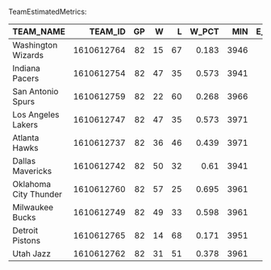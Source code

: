TeamEstimatedMetrics:

| TEAM_NAME             |    TEAM_ID |   GP |   W |   L |   W_PCT |   MIN |   E_OFF_RATING |   E_DEF_RATING |   E_NET_RATING |   E_PACE |   E_AST_RATIO |   E_OREB_PCT |   E_DREB_PCT |   E_REB_PCT |   E_TM_TOV_PCT |   GP_RANK |   W_RANK |   L_RANK |   W_PCT_RANK |   MIN_RANK |   E_OFF_RATING_RANK |   E_DEF_RATING_RANK |   E_NET_RATING_RANK |   E_AST_RATIO_RANK |   E_OREB_PCT_RANK |   E_DREB_PCT_RANK |   E_REB_PCT_RANK |   E_TM_TOV_PCT_RANK |   E_PACE_RANK |
|:----------------------|-----------:|-----:|----:|----:|--------:|------:|---------------:|---------------:|---------------:|---------:|--------------:|-------------:|-------------:|------------:|---------------:|----------:|---------:|---------:|-------------:|-----------:|--------------------:|--------------------:|--------------------:|-------------------:|------------------:|------------------:|-----------------:|--------------------:|--------------:|
| Washington Wizards    | 1610612764 |   82 |  15 |  67 |   0.183 |  3946 |          108.3 |          116.8 |           -8.5 |    104.9 |          19.5 |        0.2   |        0.725 |       0.456 |          0.133 |         1 |       29 |       29 |           29 |         23 |                  25 |                  28 |                  27 |                  9 |                29 |                30 |               30 |                  16 |             1 |
| Indiana Pacers        | 1610612754 |   82 |  47 |  35 |   0.573 |  3941 |          117.9 |          115.5 |            2.5 |    104.2 |          21   |        0.238 |        0.741 |       0.489 |          0.124 |         1 |       12 |       12 |           12 |         26 |                   2 |                  24 |                  13 |                  1 |                20 |                26 |               24 |                   6 |             2 |
| San Antonio Spurs     | 1610612759 |   82 |  22 |  60 |   0.268 |  3966 |          107.5 |          113.8 |           -6.3 |    103.5 |          20.5 |        0.229 |        0.764 |       0.494 |          0.145 |         1 |       26 |       26 |           26 |          7 |                  26 |                  22 |                  25 |                  3 |                23 |                 9 |               21 |                  24 |             3 |
| Los Angeles Lakers    | 1610612747 |   82 |  47 |  35 |   0.573 |  3971 |          113.6 |          112.7 |            0.9 |    103.1 |          20.1 |        0.199 |        0.762 |       0.495 |          0.135 |         1 |       12 |       12 |           12 |          3 |                  15 |                  17 |                  17 |                  6 |                30 |                12 |               20 |                  18 |             4 |
| Atlanta Hawks         | 1610612737 |   82 |  36 |  46 |   0.439 |  3971 |          114   |          116.7 |           -2.6 |    102.6 |          18.4 |        0.271 |        0.752 |       0.502 |          0.13  |         1 |       21 |       21 |           21 |          3 |                  12 |                  27 |                  21 |                 21 |                 5 |                20 |               15 |                  13 |             5 |
| Dallas Mavericks      | 1610612742 |   82 |  50 |  32 |   0.61  |  3941 |          115.2 |          112.6 |            2.6 |    102.4 |          18.5 |        0.222 |        0.752 |       0.488 |          0.122 |         1 |        6 |        6 |            6 |         26 |                   7 |                  16 |                  12 |                 20 |                24 |                19 |               25 |                   3 |             6 |
| Oklahoma City Thunder | 1610612760 |   82 |  57 |  25 |   0.695 |  3961 |          117   |          109.1 |            7.9 |    102.3 |          19.4 |        0.211 |        0.738 |       0.485 |          0.123 |         1 |        2 |        2 |            2 |         10 |                   3 |                   4 |                   2 |                 12 |                28 |                29 |               27 |                   5 |             7 |
| Milwaukee Bucks       | 1610612749 |   82 |  49 |  33 |   0.598 |  3961 |          116   |          112.8 |            3.2 |    102.2 |          19   |        0.218 |        0.772 |       0.501 |          0.126 |         1 |        8 |        8 |            8 |         10 |                   5 |                  18 |                   8 |                 16 |                25 |                 5 |               17 |                   8 |             8 |
| Detroit Pistons       | 1610612765 |   82 |  14 |  68 |   0.171 |  3951 |          107.2 |          116   |           -8.8 |    102.2 |          18.2 |        0.239 |        0.773 |       0.501 |          0.148 |         1 |       30 |       30 |           30 |         21 |                  27 |                  26 |                  28 |                 23 |                18 |                 4 |               16 |                  28 |             8 |
| Utah Jazz             | 1610612762 |   82 |  31 |  51 |   0.378 |  3961 |          112   |          117.7 |           -5.8 |    102.2 |          18.9 |        0.281 |        0.752 |       0.518 |          0.152 |         1 |       23 |       23 |           23 |         10 |                  19 |                  30 |                  23 |                 17 |                 2 |                21 |                3 |                  30 |             8 |